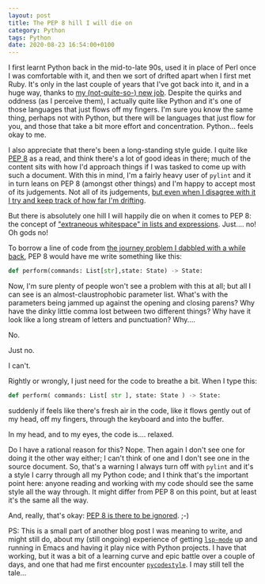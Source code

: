 ```yaml
---
layout: post
title: The PEP 8 hill I will die on
category: Python
tags: Python
date: 2020-08-23 16:54:00+0100
---
```


I first learnt Python back in the mid-to-late 90s, used it in place of Perl
once I was comfortable with it, and then we sort of drifted apart when I
first met Ruby. It's only in the last couple of years that I've got back
into it, and in a huge way, thanks to [my (not-quite-so-) new
job](/2017/12/12/on_to_something_new.html). Despite
the quirks and oddness (as I perceive them), I actually quite like Python
and it's one of those languages that just flows off my fingers. I'm sure you
know the same thing, perhaps not with Python, but there will be languages
that just flow for you, and those that take a bit more effort and
concentration. Python... feels okay to me.

I also appreciate that there's been a long-standing style guide. I quite
like [PEP 8](python.org/dev/peps/pep-0008/) as a read, and think there's a
lot of good ideas in there; much of the content sits with how I'd approach
things if I was tasked to come up with such a document. With this in mind,
I'm a fairly heavy user of `pylint` and it in turn leans on PEP 8 (amongst
other things) and I'm happy to accept most of its judgements. Not all of its
judgements, [but even when I disagree with it I try and keep track of how
far I'm
drifting](/2019/11/04/my-pylint-shame.html).

But there is absolutely one hill I will happily die on when it comes to PEP
8: the concept of ["extraneous whitespace" in lists and
expressions](https://www.python.org/dev/peps/pep-0008/#whitespace-in-expressions-and-statements).
Just.... no! Oh gods no!

To borrow a line of code from [the journey problem I dabbled with a while
back](/2019/11/10/going-on-a-journey.html),
PEP 8 would have me write something like this:

```python
def perform(commands: List[str],state: State) -> State:
```

Now, I'm sure plenty of people won't see a problem with this at all; but all
I can see is an almost-claustrophobic parameter list. What's with the
parameters being jammed up against the opening and closing parens? Why have
the dinky little comma lost between two different things? Why have it look
like a long stream of letters and punctuation? Why....

No.

Just no.

I can't.

Rightly or wrongly, I just need for the code to breathe a bit. When I type
this:

```python
def perform( commands: List[ str ], state: State ) -> State:
```

suddenly if feels like there's fresh air in the code, like it flows gently
out of my head, off my fingers, through the keyboard and into the buffer.

In my head, and to my eyes, the code is.... relaxed.

Do I have a rational reason for this? Nope. Then again I don't see one for
doing it the other way either; I can't think of one and I don't see one in
the source document. So, that's a warning I always turn off with `pylint`
and it's a style I carry through all my Python code; and I think that's the
important point here: anyone reading and working with my code should see the
same style all the way through. It might differ from PEP 8 on this point,
but at least it's the same all the way.

And, really, that's okay: [PEP 8 is there to be
ignored](https://www.python.org/dev/peps/pep-0008/#a-foolish-consistency-is-the-hobgoblin-of-little-minds).
;-)

PS: This is a small part of another blog post I was meaning to write, and
might still do, about my (still ongoing) experience of getting
[`lsp-mode`](https://github.com/emacs-lsp/lsp-mode) up and running in Emacs
and having it play nice with Python projects. I have that working, but it
was a bit of a learning curve and epic battle over a couple of days, and one
that had me first encounter
[`pycodestyle`](https://pypi.org/project/pycodestyle/). I may still tell the
tale...

[//]: # (2020-08-23-the-pep-8-hill-i-will-die-on.md ends here)
